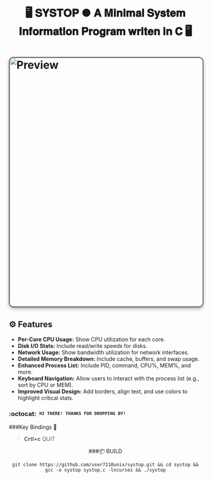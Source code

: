 <div align="center">
  <h1>🖥️ <strong>𝐒𝐘𝐒𝐓𝐎𝐏 ● 𝐀 𝐌𝐢𝐧𝐢𝐦𝐚𝐥 𝐒𝐲𝐬𝐭𝐞𝐦 𝐈𝐧𝐟𝐨𝐫𝐦𝐚𝐭𝐢𝐨𝐧 𝐏𝐫𝐨𝐠𝐫𝐚𝐦 𝐰𝐫𝐢𝐭𝐞𝐧 𝐢𝐧 𝐂</strong> 🖥️</h1>
</div>

<h1>
      <img src="showcase/systop.png" align="center" alt="Preview" width="650" style="display: block; margin: 32px auto; border: 2px solid #555; border-radius: 12px; box-shadow: 0 4px 10px rgba(0, 0, 0, 0.3);">
</div>
</div> 


## ⚙️ Features
- **Per-Core CPU Usage:** Show CPU utilization for each core.
- **Disk I/O Stats:** Include read/write speeds for disks.
- **Network Usage:** Show bandwidth utilization for network interfaces.
- **Detailed Memory Breakdown:** Include cache, buffers, and swap usage.
- **Enhanced Process List:** Include PID, command, CPU%, MEM%, and more.
- **Keyboard Navigation:** Allow users to interact with the process list (e.g., sort by CPU or MEM).
- **Improved Visual Design:** Add borders, align text, and use colors to highlight critical stats.

### :octocat: ‎ <sup><sub><samp>HI THERE! THANKS FOR DROPPING BY!</samp></sub></sup>

###Key Bindings 🔑

> **Crtl+c** QUIT

<div align="center">


###📦 BUILD

```git clone https://github.com/user7210unix/systop.git && cd systop && gcc -o systop systop.c -lncurses && ./systop```

